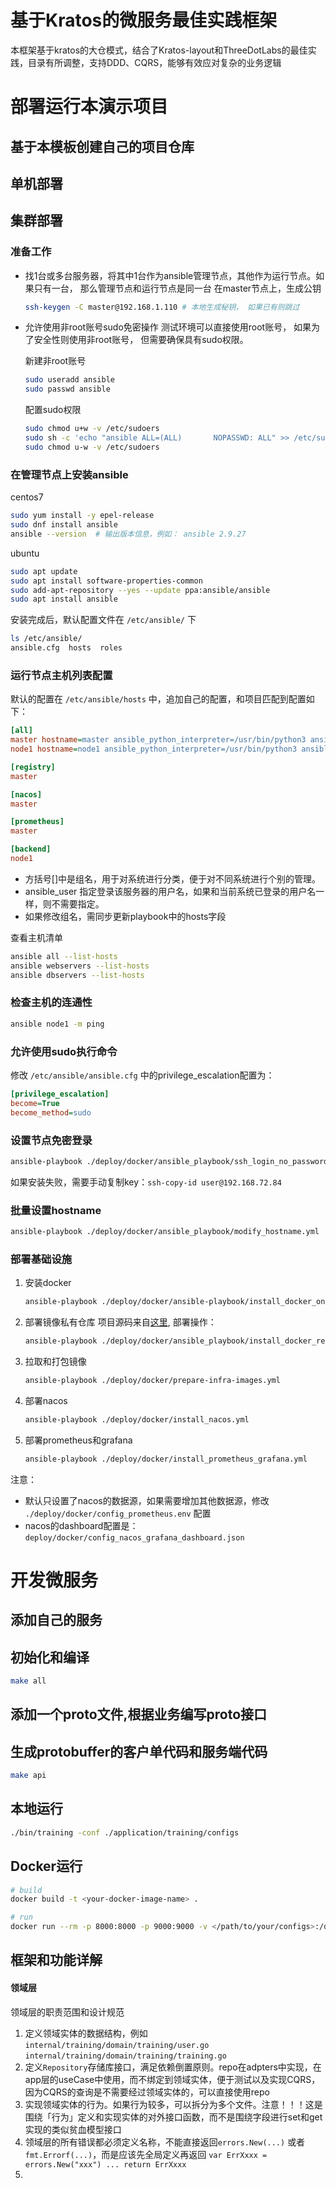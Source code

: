 # 基于Kratos的微服务最佳实践框架

本框架基于kratos的大仓模式，结合了Kratos-layout和ThreeDotLabs的最佳实践，目录有所调整，支持DDD、CQRS，能够有效应对复杂的业务逻辑

# 部署运行本演示项目

## 基于本模板创建自己的项目仓库

## 单机部署

## 集群部署

### 准备工作

- 找1台或多台服务器，将其中1台作为ansible管理节点，其他作为运行节点。如果只有一台， 那么管理节点和运行节点是同一台
    在master节点上，生成公钥

    ```bash
    ssh-keygen -C master@192.168.1.110 # 本地生成秘钥， 如果已有则跳过
    ```

- 允许使用非root账号sudo免密操作
  测试环境可以直接使用root账号， 如果为了安全性则使用非root账号， 但需要确保具有sudo权限。
  
  新建非root账号

    ```bash
    sudo useradd ansible
    sudo passwd ansible
    ```

  配置sudo权限

  ```bash
  sudo chmod u+w -v /etc/sudoers
  sudo sh -c 'echo "ansible ALL=(ALL)       NOPASSWD: ALL" >> /etc/sudoers'
  sudo chmod u-w -v /etc/sudoers
  ```

### 在管理节点上安装ansible

centos7

```bash
sudo yum install -y epel-release
sudo dnf install ansible
ansible --version  # 输出版本信息，例如： ansible 2.9.27
```

ubuntu

```bash
sudo apt update
sudo apt install software-properties-common
sudo add-apt-repository --yes --update ppa:ansible/ansible
sudo apt install ansible
```

安装完成后，默认配置文件在 `/etc/ansible/` 下

```bash
ls /etc/ansible/
ansible.cfg  hosts  roles
```

### 运行节点主机列表配置

默认的配置在 `/etc/ansible/hosts` 中，追加自己的配置，和项目匹配到配置如下：

```ini
[all]
master hostname=master ansible_python_interpreter=/usr/bin/python3 ansible_host=192.168.72.36 ansible_port=22 ansible_user=sqf # ansible_pass='Tsss'
node1 hostname=node1 ansible_python_interpreter=/usr/bin/python3 ansible_host=192.168.72.84 ansible_port=22 ansible_user=user # ansible_pass='Tsss'

[registry]
master

[nacos]
master

[prometheus]
master

[backend]
node1
```

- 方括号[]中是组名，用于对系统进行分类，便于对不同系统进行个别的管理。
- ansible_user 指定登录该服务器的用户名，如果和当前系统已登录的用户名一样，则不需要指定。
- 如果修改组名，需同步更新playbook中的hosts字段

查看主机清单

```bash
ansible all --list-hosts
ansible webservers --list-hosts
ansible dbservers --list-hosts 
```

### 检查主机的连通性

```bash
ansible node1 -m ping 
```

### 允许使用sudo执行命令

修改 `/etc/ansible/ansible.cfg` 中的privilege_escalation配置为：

```ini
[privilege_escalation]
become=True
become_method=sudo
```

### 设置节点免密登录

```bash
ansible-playbook ./deploy/docker/ansible_playbook/ssh_login_no_password.yml
```

如果安装失败，需要手动复制key：`ssh-copy-id user@192.168.72.84`
### 批量设置hostname

```bash
ansible-playbook ./deploy/docker/ansible_playbook/modify_hostname.yml
```

### 部署基础设施

1. 安装docker

    ```bash
    ansible-playbook ./deploy/docker/ansible-playbook/install_docker_online.yml
    ```

2. 部署镜像私有仓库
    项目源码来自[这里](https://github.com/Joxit/docker-registry-ui), 部署操作：

    ```bash
    ansible-playbook ./deploy/docker/ansible_playbook/install_docker_registry.yml
    ```

3. 拉取和打包镜像

   ```bash
   ansible-playbook ./deploy/docker/prepare-infra-images.yml
   ```

4. 部署nacos

   ```bash
   ansible-playbook ./deploy/docker/install_nacos.yml
   ```

5. 部署prometheus和grafana

   ```bash
   ansible-playbook ./deploy/docker/install_prometheus_grafana.yml
   ```

  注意：
  
  - 默认只设置了nacos的数据源，如果需要增加其他数据源，修改 `./deploy/docker/config_prometheus.env` 配置
  - nacos的dashboard配置是： `deploy/docker/config_nacos_grafana_dashboard.json`

# 开发微服务

## 添加自己的服务



## 初始化和编译

```bash
make all
```

## 添加一个proto文件,根据业务编写proto接口

## 生成protobuffer的客户单代码和服务端代码

```bash
make api
```

## 本地运行

```bash
./bin/training -conf ./application/training/configs
```

## Docker运行

```bash
# build
docker build -t <your-docker-image-name> .

# run
docker run --rm -p 8000:8000 -p 9000:9000 -v </path/to/your/configs>:/data/conf <your-docker-image-name>
```

## 框架和功能详解


#### 领域层

领域层的职责范围和设计规范

1. 定义领域实体的数据结构，例如 `internal/training/domain/training/user.go` `internal/training/domain/training/training.go`
2. 定义`Repository`存储库接口，满足依赖倒置原则。repo在adpters中实现，在app层的useCase中使用，而不绑定到领域实体，便于测试以及实现CQRS，因为CQRS的查询是不需要经过领域实体的，可以直接使用repo
3. 实现领域实体的行为。如果行为较多，可以拆分为多个文件。注意！！！这是围绕「行为」定义和实现实体的对外接口函数，而不是围绕字段进行set和get实现的类似贫血模型接口
4. 领域层的所有错误都必须定义名称，不能直接返回`errors.New(...)` 或者`fmt.Errorf(...)`，而是应该先全局定义再返回 `var ErrXxxx = errors.New("xxx") ... return ErrXxxx`
5. 
